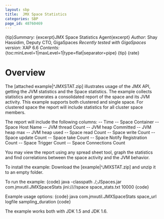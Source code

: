 ```yaml
---
layout: sbp
title:  JMX Space Statistics
categories: SBP
page_id: 48760469
---
```


{tip}*Summary:* {excerpt}JMX Space Statistics Agent{excerpt}
*Author*: Shay Hassidim, Deputy CTO, GigaSpaces
*Recently tested with GigaSpaces version*: XAP 6.6
*Contents:*
{toc:minLevel=1|maxLevel=1|type=flat|separator=pipe}
{tip}
{rate}

#  Overview

The [attached example|^JMXSTAT.zip] illustrates usage of the JMX API, getting the JVM statistics and the Space statistics. The example collects statistics and generates a consolidated report of the space and its JVM activity.
This example supports both clustered and single space. For clustered space the report will include statistics for all cluster space members.

The report will include the following columns:
-- Time
-- Space Container
-- Space Host Name
-- JVM thread Count
-- JVM heap Committed
-- JVM heap max
-- JVM heap used
-- Space read Count
-- Space write Count
-- Space update Count
-- Space take Count
-- Space Notify Registration Count
-- Space Trigger Count
-- Space Connections Count

You may view the report using any spread sheet tool, graph the statistics and find correlations between the space activity and the JVM behavior.

To install the example:
Download the [example|^JMXSTAT.zip] and unzip it to an empty folder.

To run the example:
{code}
java -classpath ./;JSpaces.jar com.jmxutil.JMXSpaceStats jini://*/*/space space_stats.txt 10000
{code}

Example usage options:
{code}
java com.jmxutil.JMXSpaceStats space_url logfile sampling_duration
{code}

The example works both with JDK 1.5 and JDK 1.6.


